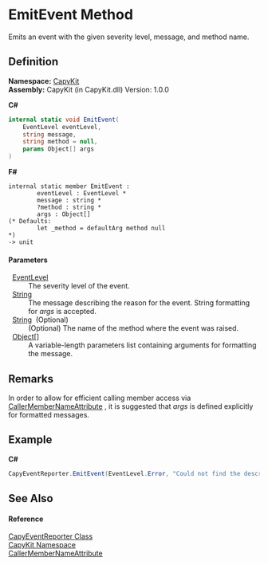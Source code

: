 # EmitEvent Method


Emits an event with the given severity level, message, and method name.



## Definition
**Namespace:** <a href="N_CapyKit.md">CapyKit</a>  
**Assembly:** CapyKit (in CapyKit.dll) Version: 1.0.0

**C#**
``` C#
internal static void EmitEvent(
	EventLevel eventLevel,
	string message,
	string method = null,
	params Object[] args
)
```
**F#**
``` F#
internal static member EmitEvent : 
        eventLevel : EventLevel * 
        message : string * 
        ?method : string * 
        args : Object[] 
(* Defaults:
        let _method = defaultArg method null
*)
-> unit 
```



#### Parameters
<dl><dt>  <a href="T_CapyKit_EventLevel.md">EventLevel</a></dt><dd>The severity level of the event.</dd><dt>  <a href="https://learn.microsoft.com/dotnet/api/system.string" target="_blank" rel="noopener noreferrer">String</a></dt><dd>The message describing the reason for the event. String formatting for <em>args</em> is accepted.</dd><dt>  <a href="https://learn.microsoft.com/dotnet/api/system.string" target="_blank" rel="noopener noreferrer">String</a>  (Optional)</dt><dd>(Optional) The name of the method where the event was raised.</dd><dt>  <a href="https://learn.microsoft.com/dotnet/api/system.object" target="_blank" rel="noopener noreferrer">Object</a>[]</dt><dd>A variable-length parameters list containing arguments for formatting the message.</dd></dl>

## Remarks
In order to allow for efficient calling member access via <a href="https://learn.microsoft.com/dotnet/api/system.runtime.compilerservices.callermembernameattribute" target="_blank" rel="noopener noreferrer">CallerMemberNameAttribute</a> , it is suggested that *args* is defined explicitly for formatted messages.

## Example


**C#**  
``` C#
CapyEventReporter.EmitEvent(EventLevel.Error, "Could not find the description for {0}.", args: new[] { enumeration });
```


## See Also


#### Reference
<a href="T_CapyKit_CapyEventReporter.md">CapyEventReporter Class</a>  
<a href="N_CapyKit.md">CapyKit Namespace</a>  
<a href="https://learn.microsoft.com/dotnet/api/system.runtime.compilerservices.callermembernameattribute" target="_blank" rel="noopener noreferrer">CallerMemberNameAttribute</a>  
